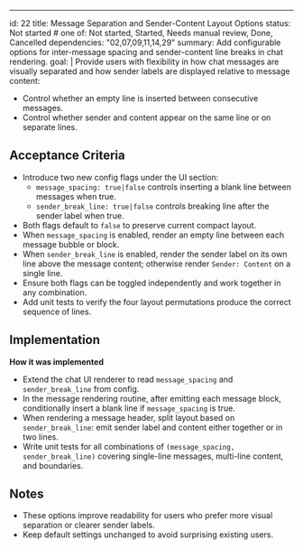---
id: 22
title: Message Separation and Sender-Content Layout Options
status: Not started  # one of: Not started, Started, Needs manual review, Done, Cancelled
dependencies: "02,07,09,11,14,29"
summary: Add configurable options for inter-message spacing and sender-content line breaks in chat rendering.
goal: |
  Provide users with flexibility in how chat messages are visually separated and how sender labels are displayed relative to message content:
  - Control whether an empty line is inserted between consecutive messages.
  - Control whether sender and content appear on the same line or on separate lines.

## Acceptance Criteria

- Introduce two new config flags under the UI section:
  - `message_spacing: true|false` controls inserting a blank line between messages when true.
  - `sender_break_line: true|false` controls breaking line after the sender label when true.
- Both flags default to `false` to preserve current compact layout.
- When `message_spacing` is enabled, render an empty line between each message bubble or block.
- When `sender_break_line` is enabled, render the sender label on its own line above the message content; otherwise render `Sender: Content` on a single line.
- Ensure both flags can be toggled independently and work together in any combination.
- Add unit tests to verify the four layout permutations produce the correct sequence of lines.

## Implementation

**How it was implemented**  
- Extend the chat UI renderer to read `message_spacing` and `sender_break_line` from config.
- In the message rendering routine, after emitting each message block, conditionally insert a blank line if `message_spacing` is true.
- When rendering a message header, split layout based on `sender_break_line`: emit sender label and content either together or in two lines.
- Write unit tests for all combinations of `(message_spacing, sender_break_line)` covering single-line messages, multi-line content, and boundaries.

## Notes

- These options improve readability for users who prefer more visual separation or clearer sender labels.
- Keep default settings unchanged to avoid surprising existing users.
